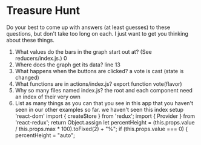 # Treasure Hunt

Do your best to come up with answers (at least guesses) to these questions, but
don't take too long on each. I just want to get you thinking about these things.

1. What values do the bars in the graph start out at? (See reducers/index.js.)
0
2. Where does the graph get its data?
line 13
3. What happens when the buttons are clicked?
a vote is cast (state is changed)
4. What functions are in actions/index.js?
export function vote(flavor)
5. Why so many files named index.js?
the root and each component need an index of their very own
6. List as many things as you can that you see in this app that you haven't seen
   in our other examples so far.
we haven't seen this index setup
'react-dom'
import { createStore } from 'redux';
import { Provider } from 'react-redux';
return Object.assign
let percentHeight = (this.props.value / this.props.max * 100).toFixed(2) + "%";
        if (this.props.value === 0) {
            percentHeight = "auto";